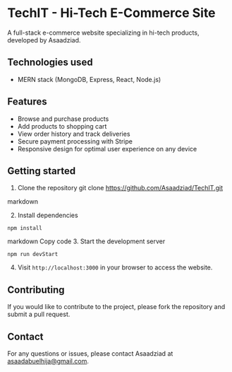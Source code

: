 # TechIT - Hi-Tech E-Commerce Site

A full-stack e-commerce website specializing in hi-tech products, developed by Asaadziad.

## Technologies used

- MERN stack (MongoDB, Express, React, Node.js)

## Features

- Browse and purchase products
- Add products to shopping cart
- View order history and track deliveries
- Secure payment processing with Stripe
- Responsive design for optimal user experience on any device

## Getting started

1. Clone the repository
   git clone https://github.com/Asaadziad/TechIT.git

markdown

2. Install dependencies

```
npm install
```

markdown
Copy code 3. Start the development server

```
npm run devStart
```

4. Visit `http://localhost:3000` in your browser to access the website.

## Contributing

If you would like to contribute to the project, please fork the repository and submit a pull request.

## Contact

For any questions or issues, please contact Asaadziad at asaadabuelhija@gmail.com.
